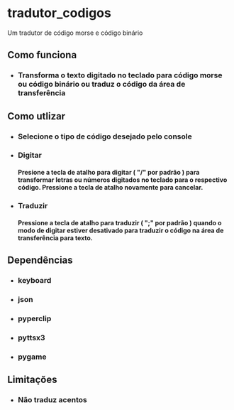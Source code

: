 # tradutor_codigos
Um tradutor de código morse e código binário

## Como funciona

* ### Transforma o texto digitado no teclado para código morse ou código binário ou traduz o código da área de transferência

## Como utlizar

* ### Selecione o tipo de código desejado pelo console

* ### Digitar
    #### Presione a tecla de atalho para digitar ( "/" por padrão ) para transformar letras ou números digitados no teclado para o respectivo código. Pressione a tecla de atalho novamente para cancelar.

* ### Traduzir
    #### Pressione a tecla de atalho para traduzir ( ";" por padrão ) quando o modo de digitar estiver desativado para traduzir o código na área de transferência para texto.

## Dependências

* ### keyboard

* ### json

* ### pyperclip

* ### pyttsx3

* ### pygame

## Limitações

* ### Não traduz acentos
